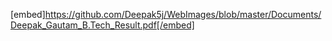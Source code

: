 [embed]https://github.com/Deepak5j/WebImages/blob/master/Documents/Deepak_Gautam_B.Tech_Result.pdf[/embed]
